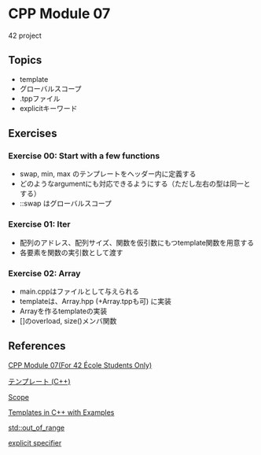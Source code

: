 # CPP Module 07
42 project

## Topics
- template <typename T>
- グローバルスコープ
- .tppファイル
- explicitキーワード

## Exercises
### Exercise 00: Start with a few functions
- swap, min, max のテンプレートをヘッダー内に定義する
- どのようなargumentにも対応できるようにする（ただし左右の型は同一とする）
- ::swap はグローバルスコープ

### Exercise 01: Iter
- 配列のアドレス、配列サイズ、関数を仮引数にもつtemplate関数を用意する
- 各要素を関数の実引数として渡す

### Exercise 02: Array
- main.cppはファイルとして与えられる
- templateは、Array.hpp (+Array.tppも可) に実装
- Arrayを作るtemplateの実装
- []のoverload, size()メンバ関数

## References

[CPP Module 07(For 42 École Students Only)](https://projects.intra.42.fr/projects/cpp-module-07)

[テンプレート (C++)](https://learn.microsoft.com/ja-jp/cpp/cpp/templates-cpp?view=msvc-170)

[Scope](https://en.cppreference.com/w/cpp/language/scope)

[Templates in C++ with Examples](https://www.geeksforgeeks.org/templates-cpp/)

[std::out_of_range](https://en.cppreference.com/w/cpp/error/out_of_range)

[explicit specifier](https://en.cppreference.com/w/cpp/language/explicit)
